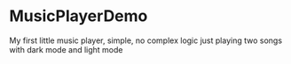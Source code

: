 # MusicPlayerDemo
My first little music player, simple, no complex logic just playing two songs with dark mode and light mode


